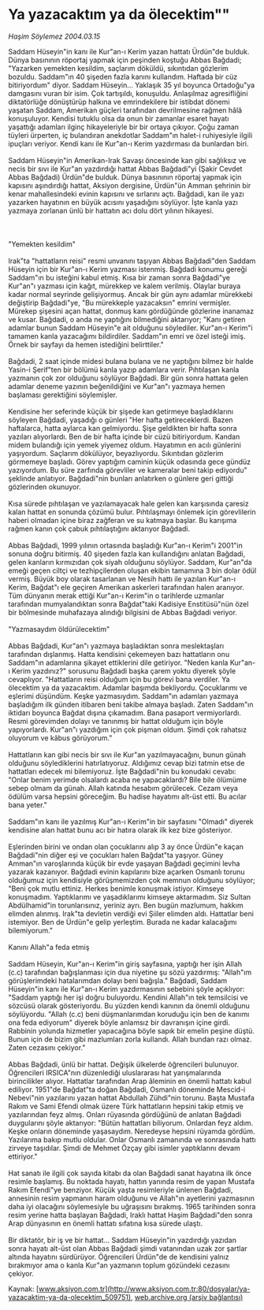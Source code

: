 # Ya yazacaktım ya da ölecektim""

*Haşim Söylemez 2004.03.15*

<div class="pNewsDetailMainContent ctx_content" itemprop="articleBody">
 Saddam Hüseyin"in kanı ile Kur"an-ı Kerim yazan hattatı Ürdün"de bulduk. Dünya basınının röportaj yapmak için peşinden koştuğu Abbas Bağdadi; "Yazarken yemekten kesildim, saçlarım döküldü, sıkıntıdan gözlerim bozuldu. Saddam"ın 40 şişeden fazla kanını kullandım. Haftada bir cüz bitiriyordum" diyor. Saddam Hüseyin... Yaklaşık 35 yıl boyunca Ortadoğu"ya damgasını vuran bir isim. Çok tartışıldı, konuşuldu. Anlaşılmaz agresifliğini diktatörlüğe dönüştürüp halkına ve emrindekilere bir istibdat dönemi yaşatan Saddam, Amerikan güçleri tarafından devrilmesine rağmen hâlâ konuşuluyor. Kendisi tutuklu olsa da onun bir zamanlar esaret hayatı yaşattığı adamları ilginç hikayeleriyle bir bir ortaya çıkıyor. Çoğu zaman tüyleri ürperten, iç bulandıran anekdotlar Saddam"ın halet-i ruhiyesiyle ilgili ipuçları veriyor. Kendi kanı ile Kur"an-ı Kerim yazdırması da bunlardan biri.
 <br/>
 <br/>
 Saddam Hüseyin"in Amerikan-Irak Savaşı öncesinde kan gibi sağlıksız ve necis bir sıvı ile Kur"an yazdırdığı hattat Abbas Bağdadi"yi (Şakir Cevdet Abbas Bağdadi) Ürdün"de bulduk. Dünya basınının röportaj yapmak için kapısını aşındırdığı hattat, Aksiyon dergisine, Ürdün"ün Amman şehrinin bir kenar mahallesindeki evinin kapısını ve sırlarını açtı. Bağdadi, kan ile yazı yazarken hayatının en büyük acısını yaşadığını söylüyor. İşte kanla yazı yazmaya zorlanan ünlü bir hattatın acı dolu dört yılının hikayesi.
 <br/>
 <br/>
 <br/>
 <br/>
 "Yemekten kesildim"
 <br/>
 <br/>
 Irak"ta "hattatların reisi" resmi unvanını taşıyan Abbas Bağdadi"den Saddam Hüseyin için bir Kur"an-ı Kerim yazması istenmiş. Bağdadi konumu gereği Saddam"ın bu isteğini kabul etmiş. Kısa bir zaman sonra Bağdadi"ye Kur"an"ı yazması için kağıt, mürekkep ve kalem verilmiş. Olaylar buraya kadar normal seyrinde gelişiyormuş. Ancak bir gün aynı adamlar mürekkebi değiştirip Bağdadi"ye, "Bu mürekkeple yazacaksın" emrini vermişler. Mürekep şişesini açan hattat, donmuş kanı gördüğünde gözlerine inanamaz ve kusar. Bağdadi, o anda ne yaptığını bilmediğini aktarıyor; "Kanı getiren adamlar bunun Saddam Hüseyin"e ait olduğunu söylediler. Kur"an-ı Kerim"i tamamen kanla yazacağımı bildirdiler. Saddam"ın emri ve özel isteği imiş. Örnek bir sayfayı da hemen istediğini belirttiler."
 <br/>
 <br/>
 Bağdadi, 2 saat içinde midesi bulana bulana ve ne yaptığını bilmez bir halde Yasin-i Şerif"ten bir bölümü kanla yazıp adamlara verir. Pıhtılaşan kanla yazmanın çok zor olduğunu söylüyor Bağdadi. Bir gün sonra hattata gelen adamlar deneme yazının beğenildiğini ve Kur"an"ı yazmaya hemen başlaması gerektiğini söylemişler.
 <br/>
 <br/>
 Kendisine her seferinde küçük bir şişede kan getirmeye başladıklarını söyleyen Bağdadi, yaşadığı o günleri "Her hafta getireceklerdi. Bazen haftalarca, hatta aylarca kan gelmiyordu. Şişe geldikten bir hafta sonra yazıları alıyorlardı. Ben de bir hafta içinde bir cüzü bitiriyordum. Kandan midem bulandığı için yemek yiyemez oldum. Hayatımın en acılı günlerini yaşıyordum. Saçlarım dökülüyor, beyazlıyordu. Sıkıntıdan gözlerim görmemeye başladı. Görev yaptığım caminin küçük odasında gece gündüz yazıyordum. Bu süre zarfında görevliler ve kameralar beni takip ediyordu" şeklinde anlatıyor. Bağdadi"nin bunları anlatırken o günlere geri gittiği gözlerinden okunuyor.
 <br/>
 <br/>
 Kısa sürede pıhtılaşan ve yazılamayacak hale gelen kan karşısında çaresiz kalan hattat en sonunda çözümü bulur. Pıhtılaşmayı önlemek için görevlilerin haberi olmadan içine biraz zağferan ve su katmaya başlar. Bu karışıma rağmen kanın çok çabuk pıhtılaştığını aktarıyor Bağdadi.
 <br/>
 <br/>
 Abbas Bağdadi, 1999 yılının ortasında başladığı Kur"an-ı Kerim"i 2001"in sonuna doğru bitirmiş. 40 şişeden fazla kan kullandığını anlatan Bağdadi, gelen kanların kırmızıdan çok siyah olduğunu söylüyor. Saddam, Kur"an"da emeği geçen ciltçi ve tezhipçilerden oluşan ekibin tamamına 3 bin dolar ödül vermiş. Büyük boy olarak tasarlanan ve Nesih hattı ile yazılan Kur"an-ı Kerim, Bağdat"ı ele geçiren Amerikan askerleri tarafından halen aranıyor. Tüm dünyanın merak ettiği Kur"an-ı Kerim"in o tarihlerde uzmanlar tarafından mumyalandıktan sonra Bağdat"taki Kadisiye Enstitüsü"nün özel bir bölmesinde muhafazaya alındığı bilgisini de Abbas Bağdadi veriyor.
 <br/>
 <br/>
 "Yazmasaydım öldürülecektim"
 <br/>
 <br/>
 Abbas Bağdadi, Kur"an"ı yazmaya başladıktan sonra meslektaşları tarafından dışlanmış. Hatta kendisini çekemeyen bazı hattatların onu Saddam"ın adamlarına şikayet ettiklerini dile getiriyor. "Neden kanla Kur"an-ı Kerim yazdınız?" sorusunu Bağdadi başka çarem yoktu diyerek şöyle cevaplıyor. "Hattatların reisi olduğum için bu görevi bana verdiler. Ya ölecektim ya da yazacaktım. Adamlar başımda bekliyordu. Çocuklarımı ve eşlerimi düşündüm. Keşke yazmasıydım. Saddam"ın adamları yazmaya başladığım ilk günden itibaren beni takibe almaya başladı. Zaten Saddam"ın iktidarı boyunca Bağdat dışına çıkamadım. Bana pasaport vermiyorlardı. Resmi görevimden dolayı ve tanınmış bir hattat olduğum için böyle yapıyorlardı. Kur"an"ı yazdığım için çok pişman oldum. Şimdi çok rahatsız oluyorum ve kâbus görüyorum."
 <br/>
 <br/>
 Hattatların kan gibi necis bir sıvı ile Kur"an yazılmayacağını, bunun günah olduğunu söylediklerini hatırlatıyoruz. Aldığımız cevap bizi tatmin etse de hattatları edecek mi bilemiyoruz. İşte Bağdadi"nin bu konudaki cevabı: "Onlar benim yerimde olsalardı acaba ne yapacaklardı? Bile bile ölümüme sebep olmam da günah. Allah katında hesabım görülecek. Cezam veya ödülüm varsa hepsini göreceğim. Bu hadise hayatımı alt-üst etti. Bu acılar bana yeter."
 <br/>
 <br/>
 Saddam"ın kanı ile yazılmış Kur"an-ı Kerim"in bir sayfasını "Olmadı" diyerek kendisine alan hattat bunu acı bir hatıra olarak ilk kez bize gösteriyor.
 <br/>
 <br/>
 Eşlerinden birini ve ondan olan çocuklarını alıp 3 ay önce Ürdün"e kaçan Bağdadi"nin diğer eşi ve çocukları halen Bağdat"ta yaşıyor. Güney Amman"ın varoşlarında küçük bir evde yaşayan Bağdadi geçimini levha yazarak kazanıyor. Bağdadi evinin kapılarını bize açarken Osmanlı torunu olduğumuz için kendisiyle görüşmemizden çok memnun olduğunu söylüyor; "Beni çok mutlu ettiniz. Herkes benimle konuşmak istiyor. Kimseye konuşmadım. Yaptıklarımı ve yaşadıklarımı kimseye aktarmadım. Siz Sultan Abdülhamid"in torunlarısınız, yeriniz ayrı. Ben bugün mazlumum, hakkım elimden alınmış. Irak"ta devletin verdiği evi Şiiler elimden aldı. Hattatlar beni istemiyor. Ben de Ürdün"e gelip yerleştim. Burada ne kadar kalacağımı bilemiyorum."
 <br/>
 <br/>
 Kanını Allah"a feda etmiş
 <br/>
 <br/>
 Saddam Hüseyin, Kur"an-ı Kerim"in giriş sayfasına, yaptığı her işin Allah (c.c) tarafından bağışlanması için dua niyetine şu sözü yazdırmış: "Allah"ım görüşlerimdeki hatalarımdan dolayı beni bağışla." Bağdadi, Saddam Hüseyin"in kanı ile Kur"an-ı Kerim yazdırmasının sebebini şöyle açıklıyor: "Saddam yaptığı her işi doğru buluyordu. Kendini Allah"ın tek temsilcisi ve sözcüsü olarak gösteriyordu. Bu yüzden kendi kanının da önemli olduğunu söylüyordu. "Allah (c.c) beni düşmanlarımdan koruduğu için ben de kanımı ona feda ediyorum" diyerek böyle anlamsız bir davranışın içine girdi. Rabbinin yolunda hizmetler yapacağına böyle sapık bir emelin peşine düştü. Bunun için de bizim gibi mazlumları zorla kullandı. Allah bundan razı olmaz. Zaten cezasını çekiyor."
 <br/>
 <br/>
 Abbas Bağdadi, ünlü bir hattat. Değişik ülkelerde öğrencileri bulunuyor. Öğrencileri IRSICA"nın düzenlediği uluslararası hat yarışmalarında birincilikler alıyor. Hattatlar tarafından Arap âleminin en önemli hattatı kabul ediliyor. 1951"de Bağdat"ta doğan Bağdadi, Osmanlı döneminde Mescid-i Nebevi"nin yazılarını yazan hattat Abdullah Zühdi"nin torunu. Başta Mustafa Rakım ve Sami Efendi olmak üzere Türk hattatların hepsini takip etmiş ve yazılarından feyz almış. Onları rüyasında gördüğünü de anlatan Bağdadi duygularını şöyle aktarıyor: "Bütün hattatları biliyorum. Onlardan feyz aldım. Keşke onların döneminde yaşasaydım. Neredeyse hepsini rüyamda gördüm. Yazılarıma bakıp mutlu oldular. Onlar Osmanlı zamanında ve sonrasında hattı zirveye taşıdılar. Şimdi de Mehmet Özçay gibi isimler yaptıklarını devam ettiriyor."
 <br/>
 <br/>
 Hat sanatı ile ilgili çok sayıda kitabı da olan Bağdadi sanat hayatına ilk önce resimle başlamış. Bu noktada hayatı, hattın yanında resim de yapan Mustafa Rakım Efendi"ye benziyor. Küçük yaşta resimleriyle ünlenen Bağdadi, annesinin resim yapmanın haram olduğunu ve Allah"ın ayetlerini yazmasının daha iyi olacağını söylemesiyle bu uğraşısını bırakmış. 1965 tarihinden sonra resim yerine hatta başlayan Bağdadi, Iraklı hattat Haşim Bağdadi"den sonra Arap dünyasının en önemli hattatı sıfatına kısa sürede ulaştı.
 <br/>
 <br/>
 Bir diktatör, bir iş ve bir hattat... Saddam Hüseyin"in yazdırdığı yazıdan sonra hayatı alt-üst olan Abbas Bağdadi şimdi vatanından uzak zor şartlar altında hayatını sürdürüyor. Öğrencileri Ürdün"de de kendisini yalnız bırakmıyor ama o kanla Kur"an yazmanın toplum gözündeki cezasını çekiyor.
</div>


Kaynak: [www.aksiyon.com.tr](http://www.aksiyon.com.tr:80/dosyalar/ya-yazacaktim-ya-da-olecektim_509751), [web.archive.org (arşiv bağlantısı)](http://web.archive.org/web/20160118063446/http://www.aksiyon.com.tr:80/dosyalar/ya-yazacaktim-ya-da-olecektim_509751)
